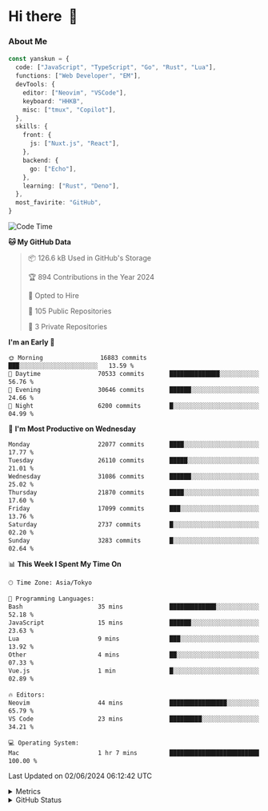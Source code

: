 # Hi there&nbsp; :wave:

### About Me

```ts
const yanskun = {
  code: ["JavaScript", "TypeScript", "Go", "Rust", "Lua"],
  functions: ["Web Developer", "EM"],
  devTools: {
    editor: ["Neovim", "VSCode"],
    keyboard: "HHKB",
    misc: ["tmux", "Copilot"],
  },
  skills: {
    front: {
      js: ["Nuxt.js", "React"],
    },
    backend: {
      go: ["Echo"],
    },
    learning: ["Rust", "Deno"],
  },
  most_favirite: "GitHub",
}
```

<!--START_SECTION:waka-->
![Code Time](http://img.shields.io/badge/Code%20Time-828%20hrs%2041%20mins-blue)

**🐱 My GitHub Data** 

> 📦 126.6 kB Used in GitHub's Storage 
 > 
> 🏆 894 Contributions in the Year 2024
 > 
> 💼 Opted to Hire
 > 
> 📜 105 Public Repositories 
 > 
> 🔑 3 Private Repositories 
 > 
**I'm an Early 🐤** 

```text
🌞 Morning                16883 commits       ███░░░░░░░░░░░░░░░░░░░░░░   13.59 % 
🌆 Daytime                70533 commits       ██████████████░░░░░░░░░░░   56.76 % 
🌃 Evening                30646 commits       ██████░░░░░░░░░░░░░░░░░░░   24.66 % 
🌙 Night                  6200 commits        █░░░░░░░░░░░░░░░░░░░░░░░░   04.99 % 
```
📅 **I'm Most Productive on Wednesday** 

```text
Monday                   22077 commits       ████░░░░░░░░░░░░░░░░░░░░░   17.77 % 
Tuesday                  26110 commits       █████░░░░░░░░░░░░░░░░░░░░   21.01 % 
Wednesday                31086 commits       ██████░░░░░░░░░░░░░░░░░░░   25.02 % 
Thursday                 21870 commits       ████░░░░░░░░░░░░░░░░░░░░░   17.60 % 
Friday                   17099 commits       ███░░░░░░░░░░░░░░░░░░░░░░   13.76 % 
Saturday                 2737 commits        █░░░░░░░░░░░░░░░░░░░░░░░░   02.20 % 
Sunday                   3283 commits        █░░░░░░░░░░░░░░░░░░░░░░░░   02.64 % 
```


📊 **This Week I Spent My Time On** 

```text
🕑︎ Time Zone: Asia/Tokyo

💬 Programming Languages: 
Bash                     35 mins             █████████████░░░░░░░░░░░░   52.18 % 
JavaScript               15 mins             ██████░░░░░░░░░░░░░░░░░░░   23.63 % 
Lua                      9 mins              ███░░░░░░░░░░░░░░░░░░░░░░   13.92 % 
Other                    4 mins              ██░░░░░░░░░░░░░░░░░░░░░░░   07.33 % 
Vue.js                   1 min               █░░░░░░░░░░░░░░░░░░░░░░░░   02.89 % 

🔥 Editors: 
Neovim                   44 mins             ████████████████░░░░░░░░░   65.79 % 
VS Code                  23 mins             █████████░░░░░░░░░░░░░░░░   34.21 % 

💻 Operating System: 
Mac                      1 hr 7 mins         █████████████████████████   100.00 % 
```


 Last Updated on 02/06/2024 06:12:42 UTC
<!--END_SECTION:waka-->

<details>
  <summary>Metrics</summary>
  <img src="https://github.com/yanskun/yanskun/blob/main/github-metrics.svg" alt="Metrics">
</details>

<details>
  <summary>GitHub Status</summary>
  <picture>
    <source media="(prefers-color-scheme: dark)" srcset="https://raw.githubusercontent.com/yanskun/yanskun/master/profile-summary-card-output/nord_dark/0-profile-details.svg">
   <img src="https://raw.githubusercontent.com/yanskun/yanskun/master/profile-summary-card-output/default/0-profile-details.svg">
  </picture>
  <br>
  <picture>
    <source media="(prefers-color-scheme: dark)" srcset="https://raw.githubusercontent.com/yanskun/yanskun/master/profile-summary-card-output/nord_dark/1-repos-per-language.svg">
   <img src="https://raw.githubusercontent.com/yanskun/yanskun/master/profile-summary-card-output/default/1-repos-per-language.svg">
  </picture>
  <picture>
    <source media="(prefers-color-scheme: dark)" srcset="https://raw.githubusercontent.com/yanskun/yanskun/master/profile-summary-card-output/nord_dark/2-most-commit-language.svg">
   <img src="https://raw.githubusercontent.com/yanskun/yanskun/master/profile-summary-card-output/default/2-most-commit-language.svg">
  </picture>
  <br>
  <picture>
    <source media="(prefers-color-scheme: dark)" srcset="https://raw.githubusercontent.com/yanskun/yanskun/master/profile-summary-card-output/nord_dark/3-stats.svg">
   <img src="https://raw.githubusercontent.com/yanskun/yanskun/master/profile-summary-card-output/default/3-stats.svg">
  </picture>
  <picture>
    <source media="(prefers-color-scheme: dark)" srcset="https://raw.githubusercontent.com/yanskun/yanskun/master/profile-summary-card-output/nord_dark/4-productive-time.svg">
   <img src="https://raw.githubusercontent.com/yanskun/yanskun/master/profile-summary-card-output/default/4-productive-time.svg">
  </picture>
</details>
